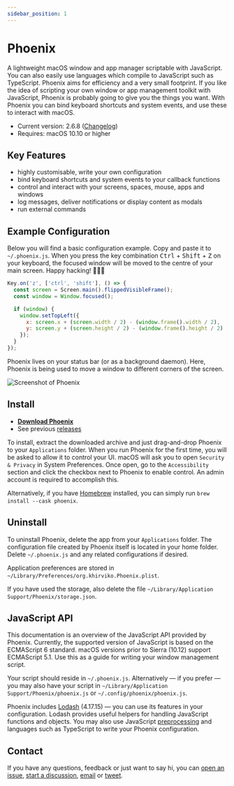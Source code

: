 ```yaml
---
sidebar_position: 1
---
```


# Phoenix

A lightweight macOS window and app manager scriptable with JavaScript. You can also easily use languages which compile to JavaScript such as TypeScript. Phoenix aims for efficiency and a very small footprint. If you like the idea of scripting your own window or app management toolkit with JavaScript, Phoenix is probably going to give you the things you want. With Phoenix you can bind keyboard shortcuts and system events, and use these to interact with macOS.

- Current version: 2.6.8 ([Changelog](https://github.com/kasper/phoenix/blob/master/CHANGELOG.md))
- Requires: macOS 10.10 or higher

## Key Features

- highly customisable, write your own configuration
- bind keyboard shortcuts and system events to your callback functions
- control and interact with your screens, spaces, mouse, apps and windows
- log messages, deliver notifications or display content as modals
- run external commands

## Example Configuration

Below you will find a basic configuration example. Copy and paste it to `~/.phoenix.js`. When you press the key combination <kbd>Ctrl</kbd> + <kbd>Shift</kbd> + <kbd>Z</kbd> on your keyboard, the focused window will be moved to the centre of your main screen. Happy hacking! 👩🏼‍💻

```javascript
Key.on('z', ['ctrl', 'shift'], () => {
  const screen = Screen.main().flippedVisibleFrame();
  const window = Window.focused();

  if (window) {
    window.setTopLeft({
      x: screen.x + (screen.width / 2) - (window.frame().width / 2),
      y: screen.y + (screen.height / 2) - (window.frame().height / 2)
    });
  }
});
```

Phoenix lives on your status bar (or as a background daemon). Here, Phoenix is being used to move a window to different corners of the screen.

![Screenshot of Phoenix](https://raw.githubusercontent.com/kasper/phoenix/master/assets/screenshot.gif)

## Install

- [**Download Phoenix**](https://github.com/kasper/phoenix/releases/download/2.6.8/phoenix-2.6.8.tar.gz)
- See previous [releases](https://github.com/kasper/phoenix/releases/)

To install, extract the downloaded archive and just drag-and-drop Phoenix to your `Applications` folder. When you run Phoenix for the first time, you will be asked to allow it to control your UI. macOS will ask you to open `Security & Privacy` in System Preferences. Once open, go to the `Accessibility` section and click the checkbox next to Phoenix to enable control. An admin account is required to accomplish this.

Alternatively, if you have [Homebrew](https://brew.sh) installed, you can simply run `brew install --cask phoenix`.

## Uninstall

To uninstall Phoenix, delete the app from your `Applications` folder. The configuration file created by Phoenix itself is located in your home folder. Delete `~/.phoenix.js` and any related configurations if desired.

Application preferences are stored in `~/Library/Preferences/org.khirviko.Phoenix.plist`.

If you have used the storage, also delete the file `~/Library/Application Support/Phoenix/storage.json`.

## JavaScript API

This documentation is an overview of the JavaScript API provided by Phoenix. Currently, the supported version of JavaScript is based on the ECMAScript 6 standard. macOS versions prior to Sierra (10.12) support ECMAScript 5.1. Use this as a guide for writing your window management script.

Your script should reside in `~/.phoenix.js`. Alternatively — if you prefer — you may also have your script in `~/Library/Application Support/Phoenix/phoenix.js` or `~/.config/phoenix/phoenix.js`.

Phoenix includes [Lodash](https://lodash.com) (4.17.15) — you can use its features in your configuration. Lodash provides useful helpers for handling JavaScript functions and objects. You may also use JavaScript [preprocessing](getting-started/preprocessing) and languages such as TypeScript to write your Phoenix configuration.

## Contact

If you have any questions, feedback or just want to say hi, you can [open an issue](https://github.com/kasper/phoenix/issues/), [start a discussion](https://github.com/kasper/phoenix/discussions/), [email](mailto:kasper@kytkemo.com) or [tweet](https://twitter.com/kasper/).
